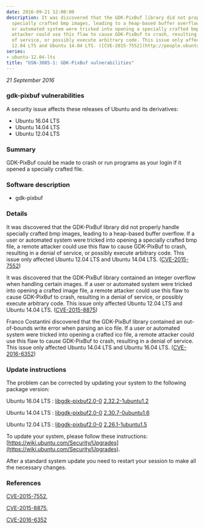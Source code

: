 ```yaml
---
date: 2016-09-21 12:00:00
description: It was discovered that the GDK-PixBuf library did not properly handle
  specially crafted bmp images, leading to a heap-based buffer overflow. If a user
  or automated system were tricked into opening a specially crafted bmp file, a remote
  attacker could use this flaw to cause GDK-PixBuf to crash, resulting in a denial
  of service, or possibly execute arbitrary code. This issue only affected Ubuntu
  12.04 LTS and Ubuntu 14.04 LTS. ([CVE-2015-7552](http://people.ubuntu.com/~ubuntu-security/cve/CVE-2015-7552))
series:
- ubuntu-12.04-lts
title: "USN-3085-1: GDK-PixBuf vulnerabilities"
---
```


*21 September 2016*

### gdk-pixbuf vulnerabilities

A security issue affects these releases of Ubuntu and its derivatives:

* Ubuntu 16.04 LTS
* Ubuntu 14.04 LTS
* Ubuntu 12.04 LTS

### Summary

GDK-PixBuf could be made to crash or run programs as your login if it opened a specially crafted file. 

### Software description

* gdk-pixbuf 

### Details

It was discovered that the GDK-PixBuf library did not properly handle specially crafted bmp images, leading to a heap-based buffer overflow. If a user or automated system were tricked into opening a specially crafted bmp file, a remote attacker could use this flaw to cause GDK-PixBuf to crash, resulting in a denial of service, or possibly execute arbitrary code. This issue only affected Ubuntu 12.04 LTS and Ubuntu 14.04 LTS. ([CVE-2015-7552](http://people.ubuntu.com/~ubuntu-security/cve/CVE-2015-7552))

It was discovered that the GDK-PixBuf library contained an integer overflow when handling certain images. If a user or automated system were tricked into opening a crafted image file, a remote attacker could use this flaw to cause GDK-PixBuf to crash, resulting in a denial of service, or possibly execute arbitrary code. This issue only affected Ubuntu 12.04 LTS and Ubuntu 14.04 LTS. ([CVE-2015-8875](http://people.ubuntu.com/~ubuntu-security/cve/CVE-2015-8875))

Franco Costantini discovered that the GDK-PixBuf library contained an out-of-bounds write error when parsing an ico file. If a user or automated system were tricked into opening a crafted ico file, a remote attacker could use this flaw to cause GDK-PixBuf to crash, resulting in a denial of service. This issue only affected Ubuntu 14.04 LTS and Ubuntu 16.04 LTS. ([CVE-2016-6352](http://people.ubuntu.com/~ubuntu-security/cve/CVE-2016-6352)) 

### Update instructions

The problem can be corrected by updating your system to the following package version:

Ubuntu 16.04 LTS
 : [libgdk-pixbuf2.0-0](https://launchpad.net/ubuntu/+source/gdk-pixbuf) <span> [2.32.2-1ubuntu1.2](https://launchpad.net/ubuntu/+source/gdk-pixbuf/2.32.2-1ubuntu1.2) </span> 

Ubuntu 14.04 LTS
 : [libgdk-pixbuf2.0-0](https://launchpad.net/ubuntu/+source/gdk-pixbuf) <span> [2.30.7-0ubuntu1.6](https://launchpad.net/ubuntu/+source/gdk-pixbuf/2.30.7-0ubuntu1.6) </span> 

Ubuntu 12.04 LTS
 : [libgdk-pixbuf2.0-0](https://launchpad.net/ubuntu/+source/gdk-pixbuf) <span> [2.26.1-1ubuntu1.5](https://launchpad.net/ubuntu/+source/gdk-pixbuf/2.26.1-1ubuntu1.5) </span> 

To update your system, please follow these instructions: [https://wiki.ubuntu.com/Security/Upgrades](https://wiki.ubuntu.com/Security/Upgrades).

After a standard system update you need to restart your session to make all the necessary changes. 

### References

 
 [CVE-2015-7552](http://people.ubuntu.com/~ubuntu-security/cve/CVE-2015-7552), 

 [CVE-2015-8875](http://people.ubuntu.com/~ubuntu-security/cve/CVE-2015-8875), 

 [CVE-2016-6352](http://people.ubuntu.com/~ubuntu-security/cve/CVE-2016-6352)
